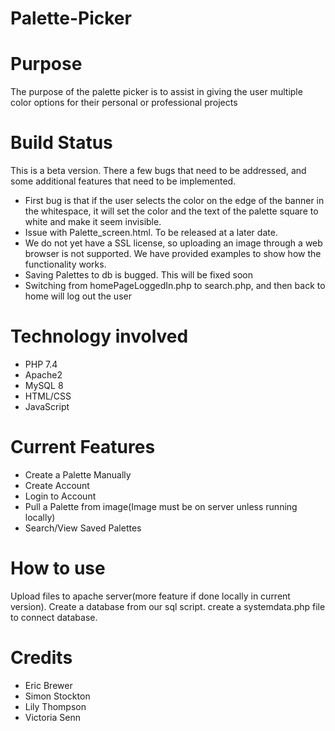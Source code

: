 # Palette-Picker

# Purpose
The purpose of the palette picker is to assist in giving the user 
multiple color options for their personal or professional projects

# Build Status
This is a beta version. There a few bugs that need to be addressed, and some
additional features that need to be implemented. 
- First bug is that if the user selects the color on the edge of the banner in the 
whitespace, it will set the color and the text of the palette square to white 
and make it seem invisible.
- Issue with Palette_screen.html. To be released at a later date.
- We do not yet have a SSL license, so uploading an image through a web browser
is not supported. We have provided examples to show how the functionality works.
- Saving Palettes to db is bugged. This will be fixed soon
- Switching from homePageLoggedIn.php to search.php, and then back to home will
 log out the user

# Technology involved
- PHP 7.4
- Apache2
- MySQL 8
- HTML/CSS
- JavaScript

# Current Features
- Create a Palette Manually
- Create Account
- Login to Account
- Pull a Palette from image(Image must be on server unless running locally)
- Search/View Saved Palettes

# How to use
Upload files to apache server(more feature if done locally in current version).
Create a database from our sql script. create a systemdata.php file to connect 
database. 

# Credits
- Eric Brewer
- Simon Stockton
- Lily Thompson
- Victoria Senn